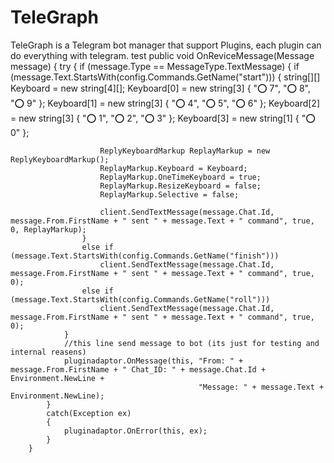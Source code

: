 # TeleGraph
TeleGraph is a Telegram bot manager that support Plugins, each plugin can do everything with telegram.
test
   public void OnReviceMessage(Message message)
        {
            try
            {
                if (message.Type == MessageType.TextMessage)
                {
                    if (message.Text.StartsWith(config.Commands.GetName("start")))
                    {
                        string[][] Keyboard = new string[4][];
                        Keyboard[0] = new string[3] { "⭕️ 7", "⭕️ 8", "⭕️ 9" };
                        Keyboard[1] = new string[3] { "⭕️ 4", "⭕️ 5", "⭕️ 6" };
                        Keyboard[2] = new string[3] { "⭕️ 1", "⭕️ 2", "⭕️ 3" };
                        Keyboard[3] = new string[1] { "⭕️ 0" };

                        ReplyKeyboardMarkup ReplayMarkup = new ReplyKeyboardMarkup();
                        ReplayMarkup.Keyboard = Keyboard;
                        ReplayMarkup.OneTimeKeyboard = true;
                        ReplayMarkup.ResizeKeyboard = false;
                        ReplayMarkup.Selective = false;

                        client.SendTextMessage(message.Chat.Id, message.From.FirstName + " sent " + message.Text + " command", true, 0, ReplayMarkup);
                    }
                    else if (message.Text.StartsWith(config.Commands.GetName("finish")))
                        client.SendTextMessage(message.Chat.Id, message.From.FirstName + " sent " + message.Text + " command", true, 0);
                    else if (message.Text.StartsWith(config.Commands.GetName("roll")))
                        client.SendTextMessage(message.Chat.Id, message.From.FirstName + " sent " + message.Text + " command", true, 0);
                }
                //this line send message to bot (its just for testing and internal reasens)
                pluginadaptor.OnMessage(this, "From: " + message.From.FirstName + " Chat_ID: " + message.Chat.Id + Environment.NewLine +
                                              "Message: " + message.Text + Environment.NewLine);
            }
            catch(Exception ex)
            {
                pluginadaptor.OnError(this, ex);
            }      
        }
